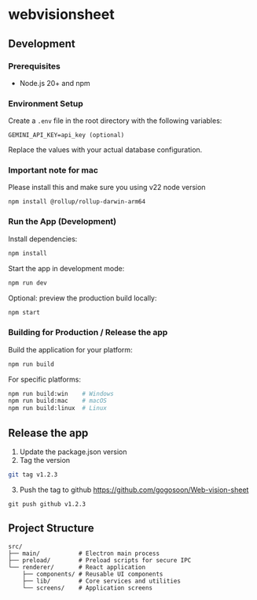 # webvisionsheet

## Development

### Prerequisites

- Node.js 20+ and npm

### Environment Setup

Create a `.env` file in the root directory with the following variables:

```env
GEMINI_API_KEY=api_key (optional)
```

Replace the values with your actual database configuration.

### Important note for mac

Please install this and make sure you using v22 node version

```
npm install @rollup/rollup-darwin-arm64
```


### Run the App (Development)

Install dependencies:

```bash
npm install
```

Start the app in development mode:

```bash
npm run dev
```

Optional: preview the production build locally:

```bash
npm start
```

### Building for Production / Release the app

Build the application for your platform:

```bash
npm run build
```

For specific platforms:

```bash
npm run build:win    # Windows
npm run build:mac    # macOS
npm run build:linux  # Linux
```

## Release the app

1. Update the package.json version
2. Tag the version

```bash
git tag v1.2.3
```

3. Push the tag to github https://github.com/gogosoon/Web-vision-sheet 
```
git push github v1.2.3
```


## Project Structure

```
src/
├── main/           # Electron main process
├── preload/        # Preload scripts for secure IPC
└── renderer/       # React application
    ├── components/ # Reusable UI components
    ├── lib/        # Core services and utilities
    └── screens/    # Application screens
```
